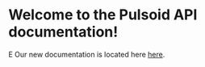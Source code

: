 # Welcome to the Pulsoid API documentation!
E Our new documentation is located here [here](https://github.com/pulsoid-oss/pulsoid-api/wiki).
